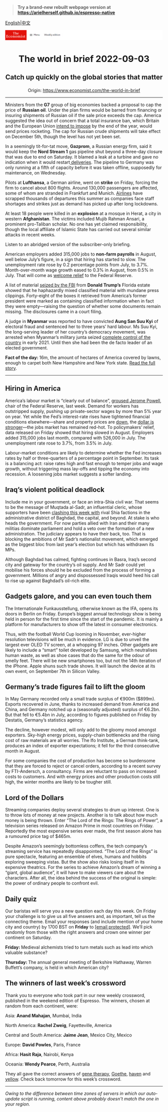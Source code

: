 > **Try a brand-new rebuilt webpage version at https://arielherself.github.io/espresso-native**

[English](https://github.com/arielherself/espresso/blob/main/README.md)|[中文](https://github-com.translate.goog/arielherself/espresso/blob/main/README.md?_x_tr_sl=en&_x_tr_tl=zh-CN&_x_tr_hl=zh-CN&_x_tr_pto=wapp)



![The Economist](menubar.png)

# <p align="center">The world in brief 2022-09-03</p>

## <p align="center">Catch up quickly on the global stories that matter</p>

<p align="center">Origin: <a href="https://www.economist.com/the-world-in-brief">https://www.economist.com/the-world-in-brief</a><hr>

Ministers from the<strong> G7</strong> group of big economies backed a proposal to cap the price of <strong>Russian oil</strong>. Under the plan firms would be barred from financing or insuring shipments of Russian oil if the sale price exceeds the cap. America suggested the idea out of concern that a total insurance ban, which Britain and the European Union [intend to impose](https://www.economist.com/finance-and-economics/2022/08/24/western-sanctions-will-eventually-impair-russias-economy) by the end of the year, would send prices rocketing. The cap for Russian crude shipments will take effect on December 5th, though the level has not yet been set.

In a seemingly tit-for-tat move, <strong>Gazprom</strong>, a Russian energy firm, said it would keep the <strong>Nord Stream 1</strong> gas pipeline shut beyond a three-day closure that was due to end on Saturday. It blamed a leak at a turbine and gave no indication when it would restart[ deliveries](https://www.economist.com/europe/2022/07/11/europe-is-preparing-for-russian-gas-to-be-cut-off-this-winter). The pipeline to Germany was only running at a fifth of capacity before it was taken offline, supposedly for maintenance, on Wednesday.

Pilots at <strong>Lufthansa</strong>, a German airline, went on <strong>strike</strong> on Friday, forcing the firm to cancel about 800 flights. Around 130,000 passengers are affected, some of whom are stranded in Frankfurt and Munich. [Airlines](https://www.economist.com/business/2022/06/09/air-travel-is-taking-flight-again) have scrapped thousands of departures this summer as companies face staff shortages and strikes just as demand has picked up after long lockdowns.

At least 18 people were killed in an <strong>explosion</strong> at a mosque in Herat, a city in western <strong>Afghanistan</strong>. The victims included Mujib Rahman Ansari, a prominent pro-Taliban scholar. No one has yet claimed responsibility, though the local affiliate of Islamic State has carried out several similar attacks in recent weeks.

Listen to an abridged version of the subscriber-only briefing.

American employers added 315,000 jobs to <strong>non-farm payrolls</strong> in August, well below July’s figure, in a sign that hiring has started to slow. The unemployment rate rose by 0.2 percentage points from July, to 3.7%. Month-over-month wage growth eased to 0.3% in August, from 0.5% in July. That will come as [welcome relief](https://www.economist.com/graphic-detail/2022/07/27/the-fed-is-no-longer-taking-baby-steps-to-rein-in-inflation) to the Federal Reserve.

A list of material [seized by the FBI](https://www.economist.com/united-states/2022/08/17/merrick-garland-is-not-naive-about-political-violence) from <strong>Donald Trump’s</strong> Florida estate showed that he haphazardly mixed classified material with mundane press clippings. Forty-eight of the boxes it retrieved from America’s former president were marked as containing classified information when in fact they were empty—raising the question of whether some documents remain missing. The disclosures came in a court filing.

A judge in <strong>Myanmar </strong>was reported to have convicted <strong>Aung San Suu Kyi</strong> of electoral fraud and sentenced her to three years’ hard labour. Ms Suu Kyi, the long-serving leader of her country’s democracy movement, was arrested when Myanmar’s military junta seized [complete control of the country](https://www.economist.com/asia/2021/02/01/aung-san-suu-kyi-is-arrested-as-myanmars-generals-seize-power) in early 2021. Until then she had been the de facto leader of an elected government.

<strong>Fact of the day: </strong>16m, the amount of hectares of America covered by lawns, enough to carpet both New Hampshire and New York state. [Read the full story](https://www.economist.com/1843/2022/08/16/the-going-gets-turf-do-lawns-have-a-future-in-the-age-of-drought).

----------

## Hiring in America

America’s labour market is “clearly out of balance”, [groused Jerome Powell](https://www.economist.com/finance-and-economics/2022/08/30/central-bankers-worry-that-a-new-era-of-high-inflation-is-beginning), chair of the Federal Reserve, last week. Demand for workers has outstripped supply, pushing up private-sector wages by more than 5% year on year. Yet while the Fed’s interest-rate rises have tightened financial conditions elsewhere—share and property prices are [down](https://www.economist.com/finance-and-economics/2022/08/03/an-anatomy-of-this-years-market-mayhem), the [dollar is stronger](https://www.economist.com/the-economist-explains/2022/07/20/why-the-dollar-is-so-strong)—the jobs market has remained red-hot. To policymakers’ relief, data released on Friday showed that hiring slowed in August. Employers added 315,000 jobs last month, compared with 526,000 in July. The unemployment rate rose to 3.7%, from 3.5% in July.

Labour-market conditions are likely to determine whether the Fed increases rates by half or three-quarters of a percentage point in September. Its task is a balancing act: raise rates high and fast enough to temper jobs and wage growth, without triggering mass lay-offs and tipping the economy into recession. A loosening jobs market suggests a softer landing.

## Iraq’s violent political deadlock

Include me in your government, or face an intra-Shia civil war. That seems to be the message of Muqtada al-Sadr, an influential cleric, whose supporters have been [clashing this week with](https://www.economist.com/middle-east-and-africa/2022/08/31/iraqs-political-deadlock-turns-violent) rival Shia factions in the administrative district of Baghdad, the capital, and beyond. At stake is who heads the government. For now parties allied with Iran and their many militias dominate parliament and hold a veto over the formation of a new administration. The judiciary appears to have their back, too. That is blocking the ambitions of Mr Sadr’s nationalist movement, which emerged as the biggest bloc from last year’s election but which has withdrawn its MPs.

Although Baghdad has calmed, fighting continues in Basra, Iraq’s second city and gateway for the country’s oil supply. And Mr Sadr could yet mobilise his forces should he be excluded from the process of forming a government. Millions of angry and dispossessed Iraqis would heed his call to rise up against Baghdad’s oil-rich elite.

## Gadgets galore, and you can even touch them

The Internationale Funkausstellung, otherwise known as the IFA, opens its doors in Berlin on Friday. Europe’s biggest annual technology show is being held in person for the first time since the start of the pandemic. It is mainly a platform for manufacturers to show off the latest in consumer electronics. 

Thus, with the football World Cup looming in November, ever-higher resolution televisions will be much in evidence. LG is due to unveil the largest ever OLED TV screen, at a whopping 97 inches. Other gadgets are likely to include a “smart” toilet developed by Samsung, which neutralises human waste, as well as shoe cases that do the same for the odour of smelly feet. There will be new smartphones too, but not the 14th iteration of the iPhone. Apple shuns such trade shows. It will launch the device at its own event, on September 7th in Silicon Valley.

## Germany’s trade figures fail to lift the gloom

In May Germany recorded only a small trade surplus of €900m ($899m). Exports recovered in June, thanks to increased demand from America and China, and Germany notched up a (seasonally adjusted) surplus of €6.2bn. But that fell to €5.4bn in July, according to figures published on Friday by Destatis, Germany’s statistics agency. 

The decline, however modest, will only add to the gloomy mood amongst exporters. Sky-high energy prices, supply-chain bottlenecks and the rising cost of raw materials are all worries. The Ifo Institute, a German think-tank, produces an index of exporter expectations; it fell for the third consecutive month in August.

For some companies the cost of production has become so burdensome that they are forced to reject or cancel orders, according to a recent survey by FTI-Andersch, a consultancy. Firms are reluctant to pass on increased costs to customers. And with energy prices and other production costs still high, the winter months are likely to be tougher still. 

## Lord of the Dollars

Streaming companies deploy several strategies to drum up interest. One is to throw lots of money at new projects. Another is to talk about how much money is being thrown. Enter “The Lord of the Rings: The Rings of Power”, a television series released on Amazon Prime in most countries on Friday. Reportedly the most expensive series ever made, the first season alone has a rumoured price tag of $465m. 

Despite Amazon’s seemingly bottomless coffers, the tech company’s streaming service has repeatedly disappointed. “The Lord of the Rings” is pure spectacle, featuring an ensemble of elves, humans and hobbits exploring sweeping vistas. But the show also risks losing itself in its expensive theatrics. For the series to achieve Amazon’s dream of winning a “giant, global audience”, it will have to make viewers care about the characters. After all, the idea behind the success of the original is simple: the power of ordinary people to confront evil. 

## Daily quiz

Our baristas will serve you a new question each day this week. On Friday your challenge is to give us all five answers and, as important, tell us the connecting theme. Email your responses (and include mention of your home city and country) by 1700 BST on <strong>Friday</strong> to [<span class="__cf_email__" data-cfemail="d889adb1a29daba8aabdababb798bdbbb7b6b7b5b1abacf6bbb7b5">[email&#160;protected]</span>](https://mail.google.com/mail/?view=cm&amp;fs=1&amp;tf=1&amp;to=QuizEspresso@economist.com). We’ll pick randomly from those with the right answers and crown one winner per continent on Saturday.

<strong>Friday: </strong>Medieval alchemists tried to turn metals such as lead into which valuable substance?

<strong>Thursday: </strong>The annual general meeting of Berkshire Hathaway, Warren Buffett’s company, is held in which American city? 

## The winners of last week’s crossword

Thank you to everyone who took part in our new weekly crossword, published in the weekend edition of Espresso. The winners, chosen at random from each continent, were: 

Asia: <strong>Anand Mahajan</strong>, Mumbai, India

North America:<strong> Rachel Zweig</strong>, Fayetteville, America 

Central and South America: <strong>Jaime Jean</strong>, Mexico City, Mexico 

Europe: <strong>David Powles</strong>, Paris, France 

Africa:<strong> Hasit Raja</strong>, Nairobi, Kenya

Oceania: <strong>Wendy Pearce</strong>, Perth, Australia 

They all gave the correct answers of [gene therapy](https://www.economist.com/briefing/2022/08/25/gene-therapies-must-become-miracles-of-medicine), [Goethe](https://www.economist.com/culture/2022/08/25/revisit-the-musings-of-the-greatest-writer-in-the-german-language), [haven](https://www.economist.com/finance-and-economics/2022/08/24/western-sanctions-will-eventually-impair-russias-economy) and [yellow](https://www.economist.com/science-and-technology/2022/08/24/in-the-world-of-greenery-no-good-deed-goes-unpunished). Check back tomorrow for this week’s crossword. 

----------

*Owing to the difference between time zones of servers in which our auto-update script is running, content above probably doesn't match the one in your region.*
